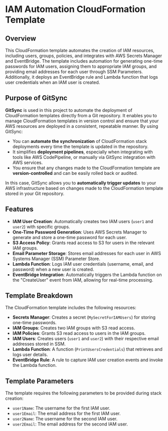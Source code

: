 # IAM Automation CloudFormation Template

## Overview

This CloudFormation template automates the creation of IAM resources, including users, groups, policies, and integrates with AWS Secrets Manager and EventBridge. The template includes automation for generating one-time passwords for IAM users, assigning them to appropriate IAM groups, and providing email addresses for each user through SSM Parameters. Additionally, it deploys an EventBridge rule and Lambda function that logs user credentials when an IAM user is created.

## Purpose of GitSync

**GitSync** is used in this project to automate the deployment of CloudFormation templates directly from a Git repository. It enables you to manage CloudFormation templates in version control and ensure that your AWS resources are deployed in a consistent, repeatable manner. By using GitSync:

- You can **automate the synchronization** of CloudFormation stack deployments every time the template is updated in the repository.
- It simplifies **deployment pipelines**, especially when integrating with tools like AWS CodePipeline, or manually via GitSync integration with AWS services.
- You ensure that any changes made to the CloudFormation template are **version-controlled** and can be easily rolled back or audited.
  
In this case, GitSync allows you to **automatically trigger updates** to your AWS infrastructure based on changes made to the CloudFormation template stored in your Git repository.

## Features

- **IAM User Creation**: Automatically creates two IAM users (`user1` and `user2`) with specific groups.
- **One-Time Password Generation**: Uses AWS Secrets Manager to generate and store a one-time password for each user.
- **S3 Access Policy**: Grants read access to S3 for users in the relevant IAM groups.
- **Email Parameter Storage**: Stores email addresses for each user in AWS Systems Manager (SSM) Parameter Store.
- **Lambda Function**: Logs IAM user credentials (username, email, and password) when a new user is created.
- **EventBridge Integration**: Automatically triggers the Lambda function on the "CreateUser" event from IAM, allowing for real-time processing.

## Template Breakdown

The CloudFormation template includes the following resources:

- **Secrets Manager**: Creates a secret (`MySecretForIAMUsers`) for storing one-time passwords.
- **IAM Groups**: Creates two IAM groups with S3 read access.
- **IAM Policies**: Grants S3 read access to users in the IAM groups.
- **IAM Users**: Creates users (`user1` and `user2`) with their respective email addresses stored in SSM.
- **Lambda Function**: A function (`PrintUsersCredentials`) that retrieves and logs user details.
- **EventBridge Rule**: A rule to capture IAM user creation events and invoke the Lambda function.

## Template Parameters

The template requires the following parameters to be provided during stack creation:

- `user1Name`: The username for the first IAM user.
- `user1Email`: The email address for the first IAM user.
- `user2Name`: The username for the second IAM user.
- `user2Email`: The email address for the second IAM user.

